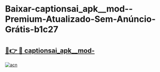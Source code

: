 # Baixar-captionsai_apk__mod--Premium-Atualizado-Sem-Anúncio-Grátis-b1c27

# <h2><a href="https://xivhy3.esa.edu.pl?src=captionsai_apk__mod-&ref=b1c27">🔗👉 🔴 captionsai_apk__mod-</a></h2>

[![acn](https://github.com/user-attachments/assets/0f9c940e-d8b0-45ae-aac7-cd30a18b3e1c)](https://xivhy3.esa.edu.pl?src=captionsai_apk__mod-&ref=b1c27)

